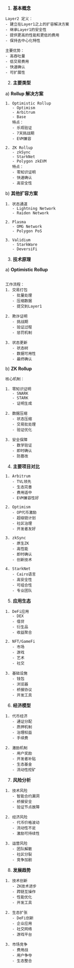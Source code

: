 
1. **基本概念**

```plaintext
Layer2 定义：
- 建立在Layer1之上的扩容解决方案
- 继承Layer1的安全性
- 提供更高的性能和更低的费用
- 保持去中心化特性

主要优势：
- 高吞吐量
- 低交易费用
- 快速确认
- 可扩展性
```

2. **主要类型**

a) **Rollup 解决方案**

```
1. Optimistic Rollup
   - Optimism
   - Arbitrum
   - Base
   特点：
   - 乐观验证
   - 7天挑战期
   - EVM兼容

2. ZK Rollup
   - zkSync
   - StarkNet
   - Polygon zkEVM
   特点：
   - 零知识证明
   - 快速确认
   - 高安全性
```

b) **其他扩容方案**

```
1. 状态通道
   - Lightning Network
   - Raiden Network

2. Plasma
   - OMG Network
   - Polygon PoS

3. Validium
   - StarkWare
   - DeversiFi
```

3. **技术原理**

a) **Optimistic Rollup**
```

工作流程：
1. 交易打包
   - 批量处理
   - 压缩数据
   - 提交到Layer1

2. 欺诈证明
   - 挑战期
   - 验证过程
   - 惩罚机制

3. 状态更新
   - 状态树
   - 数据可用性
   - 最终确认
```
b) **ZK Rollup**
```
核心机制：

1. 零知识证明
   - SNARK
   - STARK
   - 证明生成

2. 数据压缩
   - 状态压缩
   - 交易批处理
   - 验证优化

3. 安全保障
   - 数学验证
   - 即时确认
   - 防篡改
```

4. **主要项目对比**

```plaintext
1. Arbitrum
   - TVL领先
   - 生态完善
   - 费用适中
   - EVM兼容性好

2. Optimism
   - OP代币激励
   - 超级链计划
   - 社区治理
   - 开发者友好

3. zkSync
   - 原生ZK
   - 高性能
   - 即时确认
   - 创新技术

4. StarkNet
   - Cairo语言
   - 高安全性
   - 可组合性
   - 专业团队
```

5. **应用生态**

```plaintext
1. DeFi应用
   - DEX
   - 借贷
   - 衍生品
   - 收益聚合

2. NFT/GameFi
   - 市场
   - 游戏
   - 艺术
   - 社交

3. 基础设施
   - 钱包
   - 浏览器
   - 桥接协议
   - 开发工具
```

6. **经济模型**

```plaintext
1. 代币经济
   - 通证分配
   - 质押机制
   - 治理权益
   - 手续费

2. 激励机制
   - 用户奖励
   - 开发者补贴
   - 生态基金
   - 流动性挖矿
```

7. **风险分析**

```plaintext
1. 技术风险
   - 智能合约漏洞
   - 桥接安全
   - 验证节点故障

2. 经济风险
   - 代币价格波动
   - 流动性不足
   - 激励可持续性

3. 运营风险
   - 团队解散
   - 社区分裂
   - 竞争加剧
```

8. **发展趋势**

```plaintext
1. 技术创新
   - ZK技术进步
   - 跨链互操作
   - 性能优化
   - 开发工具

2. 生态扩张
   - DeFi创新
   - 企业应用
   - 社交网络
   - 游戏平台

3. 市场竞争
   - 费用战
   - 用户争夺
   - 生态整合
```

